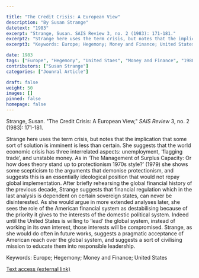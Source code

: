 ```yaml
---

title: "The Credit Crisis: A European View"
description: "By Susan Strange"
datetext: "1983"
excerpt: "Strange, Susan. SAIS Review 3, no. 2 (1983): 171-181."
excerpt2: "Strange here uses the term crisis, but notes that the implication that some sort of solution is imminent is less than certain. She suggests that the world economic crisis has three interrelated aspects: unemployment, ‘flagging trade’, and unstable money. As in ‘The Management of Surplus Capacity: Or how does theory stand up to protectionism 1970s style?’ (1979) she shows some scepticism to the arguments that demonise protectionism, and suggests this is an essentially ideological position that would not repay global implementation. After briefly rehearsing the global financial history of the previous decade, Strange suggests that financial regulation which in the last analysis is dependent on certain sovereign states, can never be disinterested. As she would argue in more extended analyses later, she sees the role of the American financial system as destabilising because of the priority it gives to the interests of the domestic political system. Indeed until the United States is willing to ‘lead’ the global system, instead of working in its own interest, those interests will be compromised. Strange, as she would do often in future works, suggests a pragmatic acceptance of American reach over the global system, and suggests a sort of civilising mission to educate them into responsible leadership."
excerpt3: "Keywords: Europe; Hegemony; Money and Finance; United States"

date: 1983
tags: ["Europe", "Hegemony", "United Staes", "Money and Finance", "1980's"]
contributors: ["Susan Strange"]
categories: ["Jounral Article"]

draft: false
weight: 50
images: []
pinned: false
homepage: false
---
```


Strange, Susan. "The Credit Crisis: A European View," *SAIS Review* 3, no. 2 (1983): 171-181.

Strange here uses the term crisis, but notes that the implication that some sort of solution is imminent is less than certain. She suggests that the world economic crisis has three interrelated aspects: unemployment, ‘flagging trade’, and unstable money. As in ‘The Management of Surplus Capacity: Or how does theory stand up to protectionism 1970s style?’ (1979) she shows some scepticism to the arguments that demonise protectionism, and suggests this is an essentially ideological position that would not repay global implementation. After briefly rehearsing the global financial history of the previous decade, Strange suggests that financial regulation which in the last analysis is dependent on certain sovereign states, can never be disinterested. As she would argue in more extended analyses later, she sees the role of the American financial system as destabilising because of the priority it gives to the interests of the domestic political system. Indeed until the United States is willing to ‘lead’ the global system, instead of working in its own interest, those interests will be compromised. Strange, as she would do often in future works, suggests a pragmatic acceptance of American reach over the global system, and suggests a sort of civilising mission to educate them into responsible leadership.

Keywords: Europe; Hegemony; Money and Finance; United States

[Text access (external link)](https://www.jstor.org/stable/45349194)

